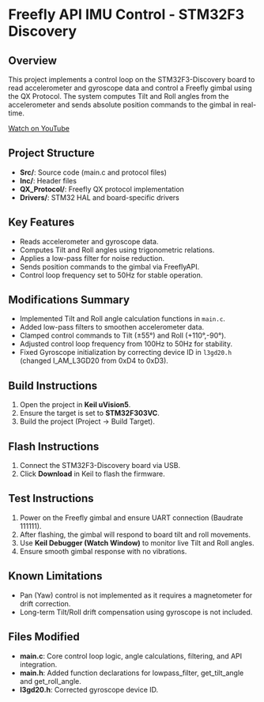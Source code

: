 # Freefly API IMU Control - STM32F3 Discovery

## Overview
This project implements a control loop on the STM32F3-Discovery board to read accelerometer and gyroscope data and control a Freefly gimbal using the QX Protocol. The system computes Tilt and Roll angles from the accelerometer and sends absolute position commands to the gimbal in real-time.

[Watch on YouTube]([Link](https://www.youtube.com/watch?v=snZTMOmNK4Y))

## Project Structure
- **Src/**: Source code (main.c and protocol files)
- **Inc/**: Header files
- **QX_Protocol/**: Freefly QX protocol implementation
- **Drivers/**: STM32 HAL and board-specific drivers

## Key Features
- Reads accelerometer and gyroscope data.
- Computes Tilt and Roll angles using trigonometric relations.
- Applies a low-pass filter for noise reduction.
- Sends position commands to the gimbal via FreeflyAPI.
- Control loop frequency set to 50Hz for stable operation.

## Modifications Summary
- Implemented Tilt and Roll angle calculation functions in `main.c`.
- Added low-pass filters to smoothen accelerometer data.
- Clamped control commands to Tilt (±55°) and Roll (+110°,-90°).
- Adjusted control loop frequency from 100Hz to 50Hz for stability.
- Fixed Gyroscope initialization by correcting device ID in `l3gd20.h` (changed I_AM_L3GD20 from 0xD4 to 0xD3).

## Build Instructions
1. Open the project in **Keil uVision5**.
2. Ensure the target is set to **STM32F303VC**.
3. Build the project (Project -> Build Target).

## Flash Instructions
1. Connect the STM32F3-Discovery board via USB.
2. Click **Download** in Keil to flash the firmware.

## Test Instructions
1. Power on the Freefly gimbal and ensure UART connection (Baudrate 111111).
2. After flashing, the gimbal will respond to board tilt and roll movements.
3. Use **Keil Debugger (Watch Window)** to monitor live Tilt and Roll angles.
4. Ensure smooth gimbal response with no vibrations.

## Known Limitations
- Pan (Yaw) control is not implemented as it requires a magnetometer for drift correction.
- Long-term Tilt/Roll drift compensation using gyroscope is not included.

## Files Modified
- **main.c**: Core control loop logic, angle calculations, filtering, and API integration.
- **main.h**: Added function declarations for lowpass_filter, get_tilt_angle and get_roll_angle.
- **l3gd20.h**: Corrected gyroscope device ID.

